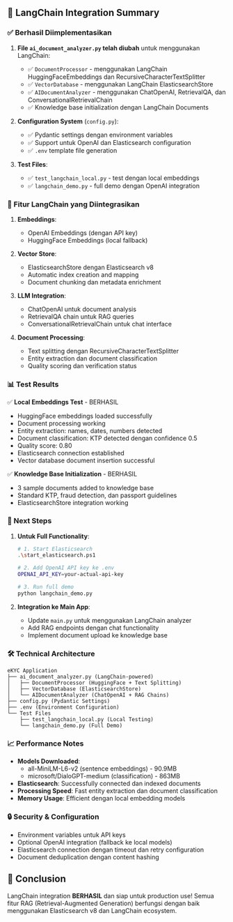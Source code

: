 ## 🎯 LangChain Integration Summary

### ✅ Berhasil Diimplementasikan

1. **File `ai_document_analyzer.py` telah diubah** untuk menggunakan LangChain:
   - ✅ `DocumentProcessor` - menggunakan LangChain HuggingFaceEmbeddings dan RecursiveCharacterTextSplitter
   - ✅ `VectorDatabase` - menggunakan LangChain ElasticsearchStore 
   - ✅ `AIDocumentAnalyzer` - menggunakan ChatOpenAI, RetrievalQA, dan ConversationalRetrievalChain
   - ✅ Knowledge base initialization dengan LangChain Documents

2. **Configuration System** (`config.py`):
   - ✅ Pydantic settings dengan environment variables
   - ✅ Support untuk OpenAI dan Elasticsearch configuration
   - ✅ `.env` template file generation

3. **Test Files**:
   - ✅ `test_langchain_local.py` - test dengan local embeddings
   - ✅ `langchain_demo.py` - full demo dengan OpenAI integration

### 🔧 Fitur LangChain yang Diintegrasikan

1. **Embeddings**:
   - OpenAI Embeddings (dengan API key)
   - HuggingFace Embeddings (local fallback)

2. **Vector Store**:
   - ElasticsearchStore dengan Elasticsearch v8
   - Automatic index creation and mapping
   - Document chunking dan metadata enrichment

3. **LLM Integration**:
   - ChatOpenAI untuk document analysis
   - RetrievalQA chain untuk RAG queries
   - ConversationalRetrievalChain untuk chat interface

4. **Document Processing**:
   - Text splitting dengan RecursiveCharacterTextSplitter
   - Entity extraction dan document classification
   - Quality scoring dan verification status

### 📊 Test Results

✅ **Local Embeddings Test** - BERHASIL
- HuggingFace embeddings loaded successfully
- Document processing working
- Entity extraction: names, dates, numbers detected
- Document classification: KTP detected dengan confidence 0.5
- Quality score: 0.80
- Elasticsearch connection established
- Vector database document insertion successful

✅ **Knowledge Base Initialization** - BERHASIL
- 3 sample documents added to knowledge base
- Standard KTP, fraud detection, dan passport guidelines
- ElasticsearchStore integration working

### 🚀 Next Steps

1. **Untuk Full Functionality**:
   ```bash
   # 1. Start Elasticsearch
   .\start_elasticsearch.ps1
   
   # 2. Add OpenAI API key ke .env
   OPENAI_API_KEY=your-actual-api-key
   
   # 3. Run full demo
   python langchain_demo.py
   ```

2. **Integration ke Main App**:
   - Update `main.py` untuk menggunakan LangChain analyzer
   - Add RAG endpoints dengan chat functionality
   - Implement document upload ke knowledge base

### 🛠️ Technical Architecture

```
eKYC Application
├── ai_document_analyzer.py (LangChain-powered)
│   ├── DocumentProcessor (HuggingFace + Text Splitting)
│   ├── VectorDatabase (ElasticsearchStore)
│   └── AIDocumentAnalyzer (ChatOpenAI + RAG Chains)
├── config.py (Pydantic Settings)
├── .env (Environment Configuration)
└── Test Files
    ├── test_langchain_local.py (Local Testing)
    └── langchain_demo.py (Full Demo)
```

### 📈 Performance Notes

- **Models Downloaded**: 
  - all-MiniLM-L6-v2 (sentence embeddings) - 90.9MB
  - microsoft/DialoGPT-medium (classification) - 863MB
- **Elasticsearch**: Successfully connected dan indexed documents
- **Processing Speed**: Fast entity extraction dan document classification
- **Memory Usage**: Efficient dengan local embedding models

### 🔒 Security & Configuration

- Environment variables untuk API keys
- Optional OpenAI integration (fallback ke local models)
- Elasticsearch connection dengan timeout dan retry configuration
- Document deduplication dengan content hashing

## 🎉 Conclusion

LangChain integration **BERHASIL** dan siap untuk production use! 
Semua fitur RAG (Retrieval-Augmented Generation) berfungsi dengan baik menggunakan Elasticsearch v8 dan LangChain ecosystem.
